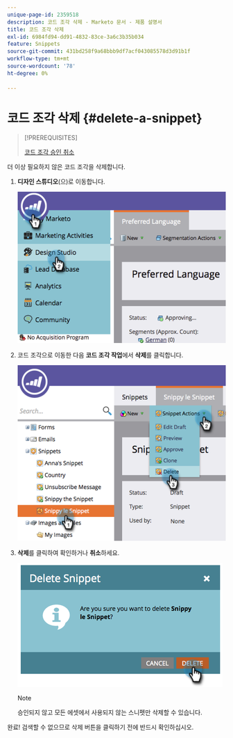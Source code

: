 ```yaml
---
unique-page-id: 2359518
description: 코드 조각 삭제 - Marketo 문서 - 제품 설명서
title: 코드 조각 삭제
exl-id: 6984fd94-dd91-4832-83ce-3a6c3b35b034
feature: Snippets
source-git-commit: 431bd258f9a68bbb9df7acf043085578d3d91b1f
workflow-type: tm+mt
source-wordcount: '78'
ht-degree: 0%

---
```


# 코드 조각 삭제 {#delete-a-snippet}

>[!PREREQUISITES]
>
>[코드 조각 승인 취소](/help/marketo/product-docs/personalization/segmentation-and-snippets/snippets/unapprove-a-snippet.md)

더 이상 필요하지 않은 코드 조각을 삭제합니다.

1. **디자인 스튜디오**(으)로 이동합니다.

   ![](assets/image2014-9-16-10-3a43-3a47.png)

1. 코드 조각으로 이동한 다음 **코드 조각 작업**&#x200B;에서 **삭제**&#x200B;를 클릭합니다.

   ![](assets/image2014-9-16-10-3a43-3a57.png)

1. **삭제**&#x200B;를 클릭하여 확인하거나 **취소**&#x200B;하세요.

   ![](assets/image2014-9-16-10-3a44-3a8.png)

   >[!NOTE]
   >
   >승인되지 않고 모든 에셋에서 사용되지 않는 스니펫만 삭제할 수 있습니다.

완료! 검색할 수 없으므로 삭제 버튼을 클릭하기 전에 반드시 확인하십시오.
